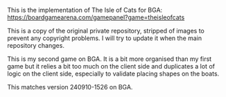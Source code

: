 This is the implementation of The Isle of Cats for BGA:
https://boardgamearena.com/gamepanel?game=theisleofcats

This is a copy of the original private repository, stripped of images to
prevent any copyright problems. I will try to update it when the main
repository changes.

This is my second game on BGA. It is a bit more organised than my first game
but it relies a bit too much on the client side and duplicates a lot of logic
on the client side, especially to validate placing shapes on the boats.

This matches version 240910-1526 on BGA.

